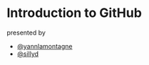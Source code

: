 # Introduction to GitHub
presented by
- [@yannlamontagne](https://github.com/yannlamontagne)
- [@sillyd](https://github.com/sillyd)
